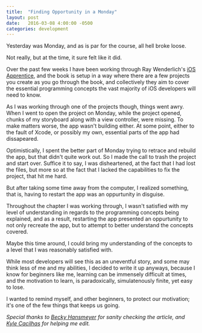 ```yaml
---
title:  "Finding Opportunity in a Monday"
layout: post
date:   2016-03-08 4:00:00 -0500
categories: development		
---
```


Yesterday was Monday, and as is par for the course, all hell broke loose.

Not really, but at the time, it sure felt like it did. 

Over the past few weeks I have been working through Ray Wenderlich's [iOS Apprentice][ios-apprentice-book], and the book is setup in a way where there are a few projects you create as you go through the book, and collectively they aim to cover the essential programming concepts the vast majority of iOS developers will need to know.

As I was working through one of the projects though, things went awry. When I went to open the project on Monday, while the project opened, chunks of my storyboard along with a view controller, were missing. To make matters worse, the app wasn't building either. At some point, either to the fault of Xcode, or possibly my own, essential parts of the app had dissapeared.

Optimistically, I spent the better part of Monday trying to retrace and rebuild the app, but that didn't quite work out. So I made the call to trash the project and start over. Suffice it to say, I was disheartened, at the fact that I had lost the files, but more so at the fact that I lacked the capabilities to fix the project, that hit me hard. 
 
But after taking some time away from the computer, I realized something, that is, having to restart the app was an oppurtunity in disguise. 

Throughout the chapter I was working through, I wasn't satisfied with my level of understanding in regards to the programming concepts being explained, and as a result, restarting the app presented an oppurtunity to not only recreate the app, but to attempt to better understand the concepts covered. 

Maybe this time around, I could bring my understanding of the concepts to a level that I was reasonably satisfied with.

While most developers will see this as an uneventful story, and some may think less of me and my abilities, I decided to write it up anyways, because I know for beginners like me, learning can be immensely difficult at times, and the motivation to learn, is paradoxically, simulatenously finite, yet easy to lose. 

I wanted to remind myself, and other beginners, to protect our motivation; it's one of the few things that keeps us going. 

<i>Special thanks to [Becky Hansmeyer][becky-site] for sanity checking the article, and [Kyle Cacilhas][kyle-twitter] for helping me edit.</i>

[becky-site]: http://becky.coffee/
[kyle-twitter]: https://twitter.com/KyleCacilhas
[ios-apprentice-book]: https://www.raywenderlich.com/store/ios-apprentice